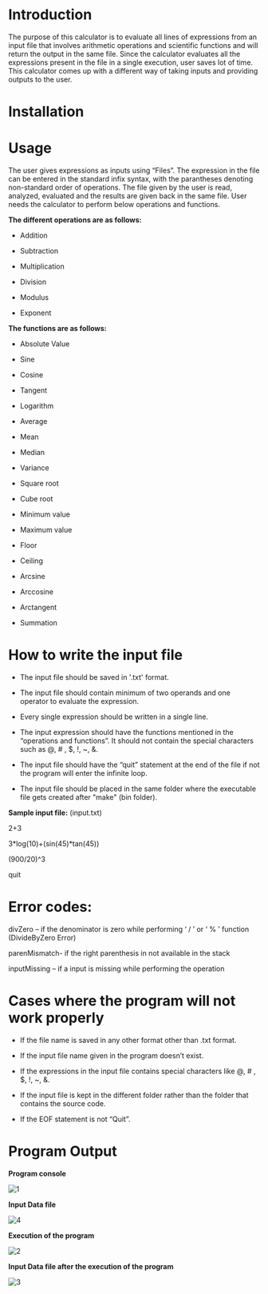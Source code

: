 # Introduction

The purpose of this calculator is to evaluate all lines of expressions from an input file that involves arithmetic operations and scientific functions and will return the output in the same file. Since the calculator evaluates all the expressions present in the file in a single execution, user saves lot of time. This calculator comes up with a different way of taking inputs and providing outputs to the user. 

# Installation


# Usage

The user gives expressions as inputs using “Files”. The expression in the file can be entered in the standard infix syntax, with the parantheses denoting non-standard order of operations. The file given by the user is read, analyzed, evaluated and the results are given back in the same file. User needs the calculator to perform below operations and functions.

**The different operations are as follows:**

 
* Addition

* Subtraction

* Multiplication

* Division

* Modulus

* Exponent


**The functions are as follows:**

* Absolute Value

* Sine

* Cosine

* Tangent

* Logarithm

* Average

* Mean

* Median

* Variance

* Square root

* Cube root

* Minimum value

* Maximum value

* Floor

* Ceiling

* Arcsine

* Arccosine

* Arctangent

* Summation

# How to write the input file

* The input file should be saved in '.txt' format.

* The input file should contain minimum of two operands and one operator to evaluate the expression. 

* Every single expression should be written in a single line.

* The input expression should have the functions mentioned in the “operations and functions”. It should not contain the special characters such as @, # , $, !, ~, &.

* The input file should have the “quit” statement at the end of the file if not the program will enter the infinite loop.

* The input file should be placed in the same folder where the executable file gets created after "make" (bin folder).

**Sample input file:** (input.txt)

2+3

3*log(10)+(sin(45)*tan(45))

(900/20)^3

quit


# Error codes:

divZero – if the denominator is zero while performing ‘ / ’ or ‘ % ’ function (DivideByZero Error)

parenMismatch-  if the right parenthesis in not available in the stack

inputMissing – if a input is missing while performing the operation


# Cases where the program will not work properly

* If the file name is saved in any other format other than .txt format.

* If the input file name given in the program doesn’t exist.

* If the expressions in the input file contains special characters like @, # , $, !, ~, &.

* If the input file is kept in the different folder rather than the folder that contains the source code.

* If the EOF statement is not “Quit”.

# Program Output

**Program console**

![1](https://user-images.githubusercontent.com/65427344/85243886-0cc67d80-b411-11ea-9783-e2e6a5962739.PNG)

**Input Data file**

![4](https://user-images.githubusercontent.com/65427344/85244194-f240d400-b411-11ea-833d-05292b03ab01.PNG)

**Execution of the program**

![2](https://user-images.githubusercontent.com/65427344/85244263-20beaf00-b412-11ea-80a2-d8dee842cbbd.PNG)

**Input Data file after the execution of the program**

![3](https://user-images.githubusercontent.com/65427344/85244329-4b106c80-b412-11ea-9d4f-36dfffd6a2e2.PNG)



